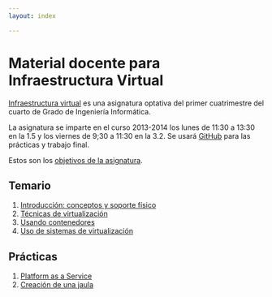 ```yaml
---
layout: index

---
```


Material docente para Infraestructura Virtual
==

[Infraestructura virtual](http://grados.ugr.es/informatica/pages/infoacademica/guias_docentes/espti/infraestructuravirtual)
es una asignatura optativa del primer cuatrimestre del cuarto de Grado
de Ingeniería Informática.

La asignatura se imparte en el curso 2013-2014 los lunes de 11:30 a
13:30 en la 1.5 y los viernes de 9;30 a 11:30 en la 3.2. Se usará
[GitHub](http://github.com) para las prácticas y trabajo final.

Estos son los [objetivos de la asignatura](documentos/objetivos). 

Temario
------------

1. [Introducción: conceptos y soporte físico](documentos/temas/Intro:concepto_y_soporte_fisico)
2. [Técnicas de virtualización](documentos/temas/Tecnicas_de_virtualizacion)
2. [Usando contenedores](documentos/temas/Contenedores)
3. [Uso de sistemas de virtualización](documentos/temas/Uso_de_sistemas)

Prácticas
-------------

1. [Platform as a Service](documentos/practicas/1.PaaS)
1. [Creación de una jaula](documentos/practicas/2.Jaula)

